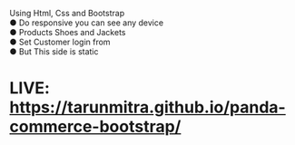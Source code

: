 Using Html, Css and Bootstrap <br>
● Do responsive you can see any device <br>
● Products Shoes and Jackets <br>
● Set Customer login from   <br>
● But This side is static <br>

# LIVE: https://tarunmitra.github.io/panda-commerce-bootstrap/
